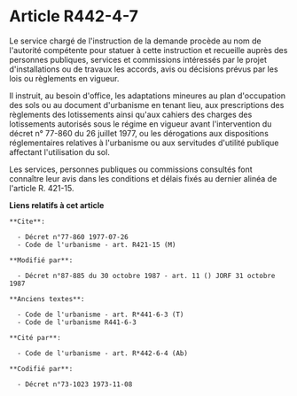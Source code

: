 # Article R442-4-7

Le service chargé de l'instruction de la demande procède au nom de l'autorité compétente pour statuer à cette instruction et
recueille auprès des personnes publiques, services et commissions intéressés par le projet d'installations ou de travaux les
accords, avis ou décisions prévus par les lois ou règlements en vigueur.

Il instruit, au besoin d'office, les adaptations mineures au plan d'occupation des sols ou au document d'urbanisme en tenant
lieu, aux prescriptions des règlements des lotissements ainsi qu'aux cahiers des charges des lotissements autorisés sous le
régime en vigueur avant l'intervention du décret n° 77-860 du 26 juillet 1977, ou les dérogations aux dispositions
réglementaires relatives à l'urbanisme ou aux servitudes d'utilité publique affectant l'utilisation du sol.

Les services, personnes publiques ou commissions consultés font connaître leur avis dans les conditions et délais fixés au
dernier alinéa de l'article R. 421-15.

**Liens relatifs à cet article**

	**Cite**:

	  - Décret n°77-860 1977-07-26
	  - Code de l'urbanisme - art. R421-15 (M)

	**Modifié par**:

	  - Décret n°87-885 du 30 octobre 1987 - art. 11 () JORF 31 octobre 1987

	**Anciens textes**:

	  - Code de l'urbanisme - art. R*441-6-3 (T)
	  - Code de l'urbanisme R441-6-3

	**Cité par**:

	  - Code de l'urbanisme - art. R*442-6-4 (Ab)

	**Codifié par**:

	  - Décret n°73-1023 1973-11-08
